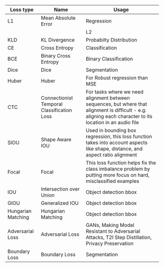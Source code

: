 |Loss type|Name|Usage|
|---------|-----|----|
|L1|Mean Absolute Error|Regression|
|||L2|Mean Squared Error|Regression|
|KLD|KL Divergence|Probabilty Distribution|
|CE|Cross Entropy|Classification|
|BCE|Binary Cross Entropy|Binary Classification|
|Dice|Dice|Segmentation|
|Huber|Huber|For Robust regression than MSE|
|CTC|Connectionist Temporal Classification Loss|For tasks where we need alignment between sequences, but where that alignment is difficult - e.g. aligning each character to its location in an audio file|
|SIOU|Shape Aware IOU|Used in bounding box regression, this loss function takes into account aspects like shape, distance, and aspect ratio alignment|
|Focal|Focal|This loss function helps fix the class imbalance problem by putting more focus on hard, misclassified examples|
|IOU|Intersection over Union|Object detection bbox|
|GIOU|Generalized IOU|Object detection bbox|
|Hungarian Matching|Hungarian Matching|Object detection bbox|
|Adversarial Loss|Adversarial Loss|GANs, Making Model Resistant to Adversarial Attacks, T2I Step Distillation, Privacy Preservation|
|Boundary Loss|Boundary Loss|Segmentation|
